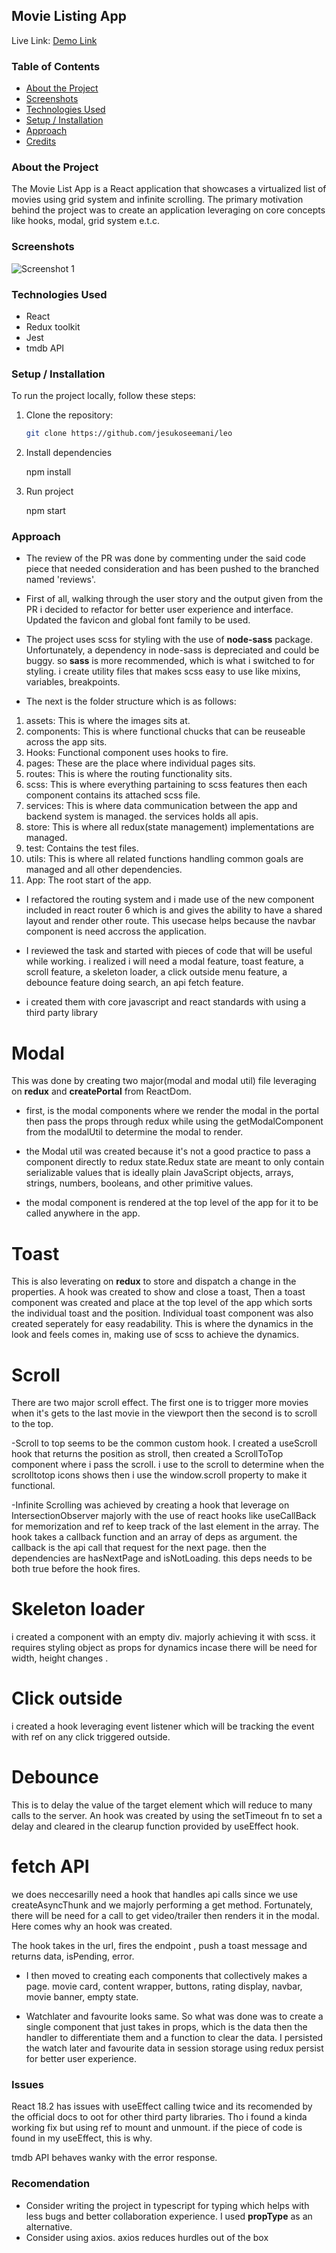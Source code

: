 ## Movie Listing App

Live Link: [Demo Link](https://leo-flame.vercel.app/)

### Table of Contents

- [About the Project](#about-the-project)
- [Screenshots](#screenshots)
- [Technologies Used](#technologies-used)
- [Setup / Installation](#setup--installation)
- [Approach](#approach)
- [Credits](#credits)

### About the Project

The Movie List App is a React application that showcases a virtualized list of movies using grid system and infinite scrolling. The primary motivation behind the project was to create an application leveraging on core concepts like hooks, modal, grid system e.t.c.

### Screenshots

![Screenshot 1](./src/assets/movieBanner.png)

### Technologies Used

- React
- Redux toolkit
- Jest
- tmdb API

### Setup / Installation

To run the project locally, follow these steps:

1. Clone the repository:

   ```bash
   git clone https://github.com/jesukoseemani/leo
   ```

2. Install dependencies

   npm install

3. Run project

   npm start

### Approach

- The review of the PR was done by commenting under the said code piece that needed consideration and has been pushed to the branched named 'reviews'.

* First of all, walking through the user story and the output given from the PR i decided to refactor for better user experience and interface. Updated the favicon and global font family to be used.

* The project uses scss for styling with the use of **node-sass** package. Unfortunately, a dependency in node-sass is depreciated and could be buggy. so **sass** is more recommended, which is what i switched to for styling. i create utility files that makes scss easy to use like mixins, variables, breakpoints.

* The next is the folder structure which is as follows:

1. assets: This is where the images sits at.
2. components: This is where functional chucks that can be reuseable across the app sits.
3. Hooks: Functional component uses hooks to fire.
4. pages: These are the place where individual pages sits.
5. routes: This is where the routing functionality sits.
6. scss: This is where everything partaining to scss features then each component contains its attached scss file.
7. services: This is where data communication between the app and backend system is managed. the services holds all apis.
8. store: This is where all redux(state management) implementations are managed.
9. test: Contains the test files.
10. utils: This is where all related functions handling common goals are managed and all other dependencies.
11. App: The root start of the app.

- I refactored the routing system and i made use of the new component included in react router 6 which is <Outlet /> and gives the ability to have a shared layout and render other route. This usecase helps because the navbar component is need accross the application.

* I reviewed the task and started with pieces of code that will be useful while working. i realized i will need a modal feature, toast feature, a scroll feature, a skeleton loader, a click outside menu feature, a debounce feature doing search, an api fetch feature.

* i created them with core javascript and react standards with using a third party library

# Modal

This was done by creating two major(modal and modal util) file leveraging on **redux** and **createPortal** from ReactDom.

- first, is the modal components where we render the modal in the portal then pass the props through redux while using the getModalComponent from the modalUtil to determine the modal to render.

- the Modal util was created because it's not a good practice to pass a component directly to redux state.Redux state are meant to only contain serializable values that is ideally plain JavaScript objects, arrays, strings, numbers, booleans, and other primitive values.

- the modal component is rendered at the top level of the app for it to be called anywhere in the app.

# Toast

This is also leverating on **redux** to store and dispatch a change in the properties. A hook was created to show and close a toast, Then a toast component was created and place at the top level of the app which sorts the individual toast and the position. Individual toast component was also created seperately for easy readability. This is where the dynamics in the look and feels comes in, making use of scss to achieve the dynamics.

# Scroll

There are two major scroll effect. The first one is to trigger more movies when it's gets to the last movie in the viewport then the second is to scroll to the top.

-Scroll to top seems to be the common custom hook. I created a useScroll hook that returns the position as stroll, then created a ScrollToTop component where i pass the scroll. i use to the scroll to determine when the scrolltotop icons shows then i use the window.scroll property to make it functional.

-Infinite Scrolling was achieved by creating a hook that leverage on IntersectionObserver majorly with the use of react hooks like useCallBack for memorization and ref to keep track of the last element in the array. The hook takes a callback function and an array of deps as argument. the callback is the api call that request for the next page. then the dependencies are hasNextPage and isNotLoading. this deps needs to be both true before the hook fires.

# Skeleton loader

i created a component with an empty div. majorly achieving it with scss. it requires styling object as props for dynamics incase there will be need for width, height changes .

# Click outside

i created a hook leveraging event listener which will be tracking the event with ref on any click triggered outside.

# Debounce

This is to delay the value of the target element which will reduce to many calls to the server. An hook was created by using the setTimeout fn to set a delay and cleared in the clearup function provided by useEffect hook.

# fetch API

we does neccesarilly need a hook that handles api calls since we use createAsyncThunk and we majorly performing a get method. Fortunately, there will be need for a call to get video/trailer then renders it in the modal. Here comes why an hook was created.

The hook takes in the url, fires the endpoint , push a toast message and returns data, isPending, error.

- I then moved to creating each components that collectively makes a page. movie card, content wrapper, buttons, rating display, navbar, movie banner, empty state.

- Watchlater and favourite looks same. So what was done was to create a single component that just takes in props, which is the data then the handler to differentiate them and a function to clear the data. I persisted the watch later and favourite data in session storage using redux persist for better user experience.

### Issues

React 18.2 has issues with useEffect calling twice and its recomended by the official docs to oot for other third party libraries. Tho i found a kinda working fix but using ref to mount and unmount. if the piece of code is found in my useEffect, this is why.

tmdb API behaves wanky with the error response.

### Recomendation

- Consider writing the project in typescript for typing which helps with less bugs and better collaboration experience. I used **propType** as an alternative.
- Consider using axios. axios reduces hurdles out of the box

